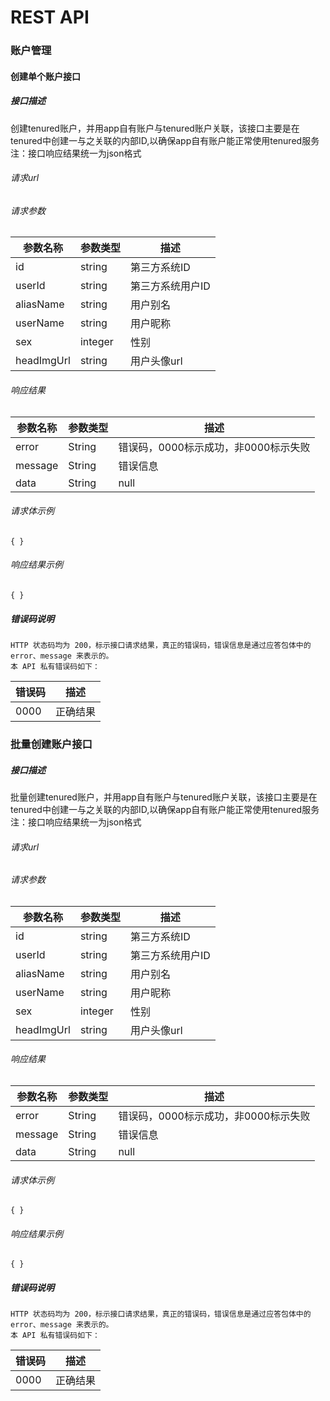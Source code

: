 # REST API

### 账户管理
#### 创建单个账户接口
##### 接口描述
创建tenured账户，并用app自有账户与tenured账户关联，该接口主要是在tenured中创建一与之关联的内部ID,以确保app自有账户能正常使用tenured服务
注：接口响应结果统一为json格式
###### 请求url


###### 请求参数
 参数名称  |   参数类型  |    描述  
----------|-------------|----------
id        |   string    |    第三方系统ID
userId    |   string    |    第三方系统用户ID
aliasName |   string    |    用户别名
userName  |   string    |    用户昵称
sex       |   integer   |    性别
headImgUrl|   string    |    用户头像url

###### 响应结果
 参数名称 |   参数类型   |    描述  
-------- |-------------|----------
  error  |   String    |  错误码，0000标示成功，非0000标示失败        
  message|   String    |  错误信息        
  data   |   String    |  null        

###### 请求体示例
    { }
###### 响应结果示例
    { }

##### 错误码说明
    HTTP 状态码均为 200，标示接口请求结果，真正的错误码，错误信息是通过应答包体中的 error、message 来表示的。
    本 API 私有错误码如下：
 错误码  |   描述   
--------|----------
  0000  |   正确结果


### 批量创建账户接口
##### 接口描述
批量创建tenured账户，并用app自有账户与tenured账户关联，该接口主要是在tenured中创建一与之关联的内部ID,以确保app自有账户能正常使用tenured服务
注：接口响应结果统一为json格式
###### 请求url


###### 请求参数
 参数名称  |   参数类型  |    描述  
----------|-------------|----------
id        |   string    |    第三方系统ID
userId    |   string    |    第三方系统用户ID
aliasName |   string    |    用户别名
userName  |   string    |    用户昵称
sex       |   integer   |    性别
headImgUrl|   string    |    用户头像url

###### 响应结果
 参数名称 |   参数类型   |    描述  
-------- |-------------|----------
  error  |   String    |  错误码，0000标示成功，非0000标示失败        
  message|   String    |  错误信息        
  data   |   String    |  null        

###### 请求体示例
    { }
###### 响应结果示例
    { }

##### 错误码说明
    HTTP 状态码均为 200，标示接口请求结果，真正的错误码，错误信息是通过应答包体中的 error、message 来表示的。
    本 API 私有错误码如下：
 错误码  |   描述   
--------|----------
  0000  |   正确结果


<!--
## 单聊消息
### 单发单聊消息
### 批量发单聊消息
### 导入单聊消息（现有服务迁入新服务）

## 在线状态
### 获取用户在线状态

## 资料管理
### 拉取资料
### 设置资料

## 关系链管理
### 添加好友
### 拉取好友
### 拉取所有好友
### 导入好友（现有服务迁入新服务）
### 更新好友
### 删除好友
### 删除所有好友
### 添加黑名单
### 删除黑名单
### 拉取黑名单
### 添加分组
### 删除分组

## 群组管理
### 创建群组
### 更新群组资料
### 解散群组
### 拉取群组资料
### 设置群主
### 添加群成员（邀请进群、静默进群）
### 拉取群成员资料
### 修改群成员资料
### 删除群成员
### 群成员退出群
### 在群组中发送普通消息
### 在群组中发送系统消息
### 删除指定用户发送的消息
### 批量禁言
### 取消批量禁言
### 群组消息撤回
### 设置群组成员未读消息计数

## 脏字管理
### 查询app定义脏字
### 添加app定义脏字
### 删除app定义脏字

## 全局禁言管理
### 设置全局禁言
### 查询全局禁言

-->
